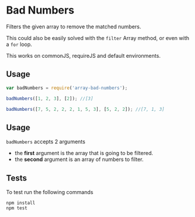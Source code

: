 # Bad Numbers

Filters the given array to remove the matched numbers.

This could also be easily solved with the `filter` Array method, or even with a `for` loop.

This works on commonJS, requireJS and default environments.

## Usage

```javascript
var badNumbers = require('array-bad-numbers');

badNumbers([1, 2, 3], [2]); //[3]

badNumbers([7, 5, 2, 2, 2, 1, 5, 3], [5, 2, 2]); //[7, 1, 3]
```

## Usage

`badNumbers` accepts 2 arguments

* the **first** argument is the array that is going to be filtered.
* the **second** argument is an array of numbers to filter.

## Tests

To test run the following commands

```
npm install
npm test
```
